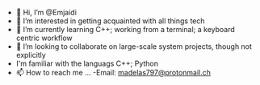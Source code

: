 - 👋 Hi, I’m @Emjaidi
- 👀 I’m interested in getting acquainted with all things tech
- 🌱 I’m currently learning C++; working from a terminal; a keyboard centric workflow
- 💞️ I’m looking to collaborate on large-scale system projects, though not explicitly
-    I'm familiar with the languags C++; Python
- 📫 How to reach me ...
    -Email: madelas797@protonmail.ch
<!---
Emjaidi/Emjaidi is a ✨ special ✨ repository because its `README.md` (this file) appears on your GitHub profile.
You can click the Preview link to take a look at your changes.
--->
